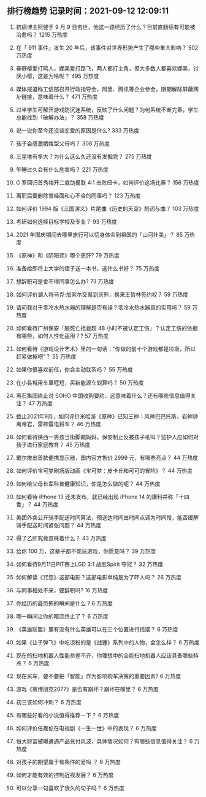 
## 排行榜趋势 记录时间：2021-09-12 12:09:11
  
  1. 抗癌博主阿健于 9 月 9 日去世，他这一路经历了什么？目前直肠癌有可能被治愈吗？ 1215 万热度
    
  2. 在「 911 事件」发生 20 年后，该事件对世界形势产生了哪些重大影响？ 502 万热度
    
  3. 春野樱爱打鸣人，娜美爱打路飞，两人都打主角，但大多数人都喜欢娜美，讨厌小樱，这是为啥呢？ 495 万热度
    
  4. 媒体报道称工信部召开行政指导会，阿里、腾讯等企业参会，限期解除屏蔽网址链接，意味着什么？ 471 万热度
    
  5. 过半学生可解开游戏防沉迷系统，反映了什么问题？为何系统不断完善，学生总能找到「破解办法」？ 358 万热度
    
  6. 说一说你至今还没谈恋爱的原因是什么? 333 万热度
    
  7. 孩子会感激牺牲型父母吗？ 308 万热度
    
  8. 三星堆有多大？为什么这么久还没有发掘完？ 275 万热度
    
  9. 午睡过久会有什么危害吗？ 221 万热度
    
  10. C 罗回归首秀梅开二度助曼联 4:1 击败纽卡，如何评价这场比赛？ 156 万热度
    
  11. 离职后要删除曾经面和心不合的同事吗？ 123 万热度
    
  12. 如何评价 1994 版《三国演义》片尾曲《历史的天空》的词与曲？ 103 万热度
    
  13. 考研如何选择目标学校及专业？ 93 万热度
    
  14. 2021 年国庆期间去哪里旅行可以切身体会到祖国的「山河壮美」？ 85 万热度
    
  15. 《原神》和《阴阳师》哪个更肝? 79 万热度
    
  16. 准备给即将上大学的侄子送一本书，选什么书好？ 75 万热度
    
  17. 想辞职可是舍不得同事怎么办? 73 万热度
    
  18. 如何评价湖人将马克·加索尔交易到灰熊，换来王哲林签约权？ 59 万热度
    
  19. 请问我对于零冷水热水器的理解是否有误？零冷水热水器真的实用吗？ 59 万热度
    
  20. 如何看待广州保安「脑死亡抢救超 48 小时不被认定工伤」？认定工伤的依据有哪些，如何人性化适用？? 57 万热度
    
  21. 如何看待《游戏设计艺术》里的一句话：”你做的前十个游戏都是垃圾，所以赶紧做掉吧”？ 55 万热度
    
  22. 如果你很喜欢前任，你会主动联系吗？ 55 万热度
    
  23. 在小县城用车里程短，买新能源车划算吗？ 50 万热度
    
  24. 黑石集团终止对 SOHO 中国收购要约，这意味着什么？还有哪些信息值得关注？ 47 万热度
    
  25. 截止2021年9月，如何评价米哈游《原神》已知三神：风神巴巴托斯，岩神钟离帝君，雷神雷电将军？ 46 万热度
    
  26. 如何看待陕西一男孩当街脚踹妈妈，保安制止反被孩子吼叫？监护人应如何对孩子进行家庭教育？ 45 万热度
    
  27. 戴尔推出首款便携显示器，国内官方售价 2999 元，有哪些亮点？ 44 万热度
    
  28. 如何评价宝可梦剧场版动画《宝可梦：皮卡丘和可可的冒险》？ 44 万热度
    
  29. 如何给父母长辈科普健康知识，你是怎么做的呢？ 44 万热度
    
  30. 如何看待 iPhone 13 还未发布，就已经出现 iPhone 14 的爆料并称「十四香」？ 44 万热度
    
  31. 美团外卖公开骑手配送时间算法，预送达时间由时间点调为时间段，能否缓解骑手配送时间紧张问题？ 44 万热度
    
  32. 得了乙肝究竟意味着什么？ 43 万热度
    
  33. 给你 100 万，这辈子都不能玩游戏，你愿意吗？ 39 万热度
    
  34. 如何看待9月11日PIT赛上LGD 3:1 战胜Spirit 夺冠？ 32 万热度
    
  35. 如何解读《咒怨》这部电影？这部电影单纯是为了吓人吗？ 26 万热度
    
  36. 与同事相处不来，要辞职吗? 16 万热度
    
  37. 你经历的最恐怖的瞬间是什么 ? 6 万热度
    
  38. 哪一瞬间让你的暗恋终止了？ 6 万热度
    
  39. 《英雄联盟》里有没有什么英雄可以在三个位置进行摇摆？ 6 万热度
    
  40. 如果《让子弹飞》中吃凉粉的是《战锤》系列中的人物，会怎么样？ 6 万热度
    
  41. 现在的扫地机器人性能参差不齐，你理想中的全能扫地机器人应该具备哪些特点？ 6 万热度
    
  42. 现在买车，要不要把「智能」作为影响购车决策的重要因素? 6 万热度
    
  43. 游戏《赛博朋克2077》是否有崩坏？崩坏在哪里？ 6 万热度
    
  44. 初三该如何冲刺？ 6 万热度
    
  45. 有哪些好看的小说值得推荐一下？ 6 万热度
    
  46. 如何评价任嘉伦在电视剧《一生一世》中的表现？ 6 万热度
    
  47. 恒大财富被曝遭遇产品兑付风波，具体情况如何？有哪些信息值得关注？ 6 万热度
    
  48. 对孩子的期望属于有条件的爱吗 ？ 6 万热度
    
  49. 如何才能有效的控制近视发展？ 6 万热度
    
  50. 可以分享一句喜欢了很久的句子吗？ 6 万热度
    